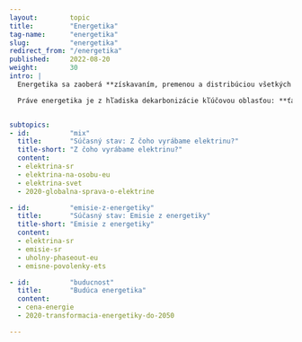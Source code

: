 ```yaml
---
layout:        topic
title:         "Energetika"
tag-name:      "energetika"
slug:          "energetika"
redirect_from: "/energetika"
published:     2022-08-20
weight:        30
intro: |
  Energetika sa zaoberá **získavaním, premenou a distribúciou všetkých foriem energie.** V prvom rade ide o **ťažbu** a distribúciu uhlia, ropy, zemného plynu a ďalších palív. Na to nadväzuje ich spracovanie, teda **výroba a distribúcia elektriny, tepla a pohonných hmôt**. Okrem toho sa fosílne palivá tiež spaľujú priamo v priemysle, v domácnostiach a v službách.

  Práve energetika je z hľadiska dekarbonizácie kľúčovou oblasťou: **ťažba a spaľovanie fosílnych palív stojí za ¾ celosvetových emisií** skleníkových plynov. Nahradenie fosílnych palív však vyžaduje prechod na bezemisnú elektrinu (napríklad z obnoviteľných zdrojov) a elektrifikáciu dopravy, vykurovania aj priemyslu. Najviac pozornosti je preto v tejto sekcii venované **výrobe elektriny.**


subtopics:
- id:          "mix"
  title:       "Súčasný stav: Z čoho vyrábame elektrinu?"
  title-short: "Z čoho vyrábame elektrinu?"
  content:
  - elektrina-sr
  - elektrina-na-osobu-eu
  - elektrina-svet
  - 2020-globalna-sprava-o-elektrine

- id:          "emisie-z-energetiky"
  title:       "Súčasný stav: Emisie z energetiky"
  title-short: "Emisie z energetiky"
  content:
  - elektrina-sr
  - emisie-sr
  - uholny-phaseout-eu
  - emisne-povolenky-ets

- id:          "buducnost"
  title:       "Budúca energetika"
  content:
  - cena-energie
  - 2020-transformacia-energetiky-do-2050

---
```

